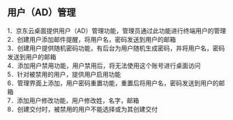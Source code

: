 ## 用户（AD）管理
1．京东云桌面提供用户（AD）管理功能，管理员通过此功能进行终端用户的管理<br>
2．创建用户添加邮件提醒，将用户名，密码发送到用户的邮箱<br>
3．创建用户提供随机密码功能，有后台为用户随机生成密码，并将用户名，密码发送到用户的邮箱<br>
4．添加用户禁用功能，用户禁用后，将无法使用这个账号进行桌面访问<br>
5．针对被禁用的用户，提供用户启用功能<br>
6．管理界面上添加，用户密码重置功能，重置后将用户名，密码发送到用户的邮箱<br>
7．添加用户修改功能，用户修改姓，名字，邮箱<br>
8．创建交付时，被禁用的用户不能选择或为其创建交付<br>
